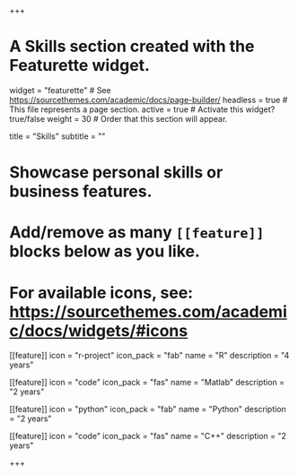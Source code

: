 +++
# A Skills section created with the Featurette widget.
widget = "featurette"  # See https://sourcethemes.com/academic/docs/page-builder/
headless = true  # This file represents a page section.
active = true  # Activate this widget? true/false
weight = 30  # Order that this section will appear.

title = "Skills"
subtitle = ""

# Showcase personal skills or business features.
# 
# Add/remove as many `[[feature]]` blocks below as you like.
# 
# For available icons, see: https://sourcethemes.com/academic/docs/widgets/#icons

[[feature]]
  icon = "r-project"
  icon_pack = "fab"
  name = "R"
  description = "4 years"
  
  
[[feature]]
  icon = "code"
  icon_pack = "fas"
  name = "Matlab"
  description = "2 years"

[[feature]]
  icon = "python"
  icon_pack = "fab"
  name = "Python"
  description = "2 years"

[[feature]]
  icon = "code"
  icon_pack = "fas"
  name = "C++"
  description = "2 years"

+++
